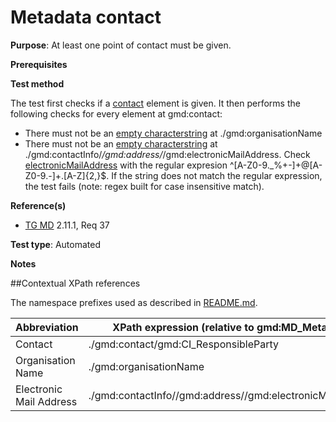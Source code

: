 # Metadata contact

**Purpose**: At least one point of contact must be given.

**Prerequisites**

**Test method**

The test first checks if a [contact](#contact) element is given. It then performs the following checks for every element at gmd:contact:
*	There must not be an [empty characterstring](http://inspire.ec.europa.eu/id/ats/metadata/1.3/iso-19115-19119/README#emptychar) at ./gmd:organisationName
*	There must not be an [empty characterstring](http://inspire.ec.europa.eu/id/ats/metadata/1.3/iso-19115-19119/README#emptychar) at ./gmd:contactInfo/*/gmd:address/*/gmd:electronicMailAddress. Check [electronicMailAddress](#electronicMailAddress) with the regular expresion ^[A-Z0-9._%+-]+@[A-Z0-9.-]+.[A-Z]{2,}$.
If the string does not match the regular expression, the test fails (note: regex built for case insensitive match).

**Reference(s)**	 

* [TG MD](http://inspire.ec.europa.eu/id/ats/metadata/1.3/iso-19115-19119/README#ref_TG_MD) 2.11.1, Req 37

**Test type**: Automated

**Notes**

##Contextual XPath references

The namespace prefixes used as described in [README.md](http://inspire.ec.europa.eu/id/ats/metadata/1.3/iso-19115-19119/README#namespaces).

Abbreviation                                   |  XPath expression (relative to gmd:MD_Metadata)
-----------------------------------------------| -------------------------------------------------------------------------
<a name="contact"></a> Contact   | ./gmd:contact/gmd:CI_ResponsibleParty
<a name="organisationName"></a> Organisation Name |./gmd:organisationName
<a name="electronicMailAddress"></a> Electronic Mail Address  |./gmd:contactInfo//gmd:address//gmd:electronicMailAddress

